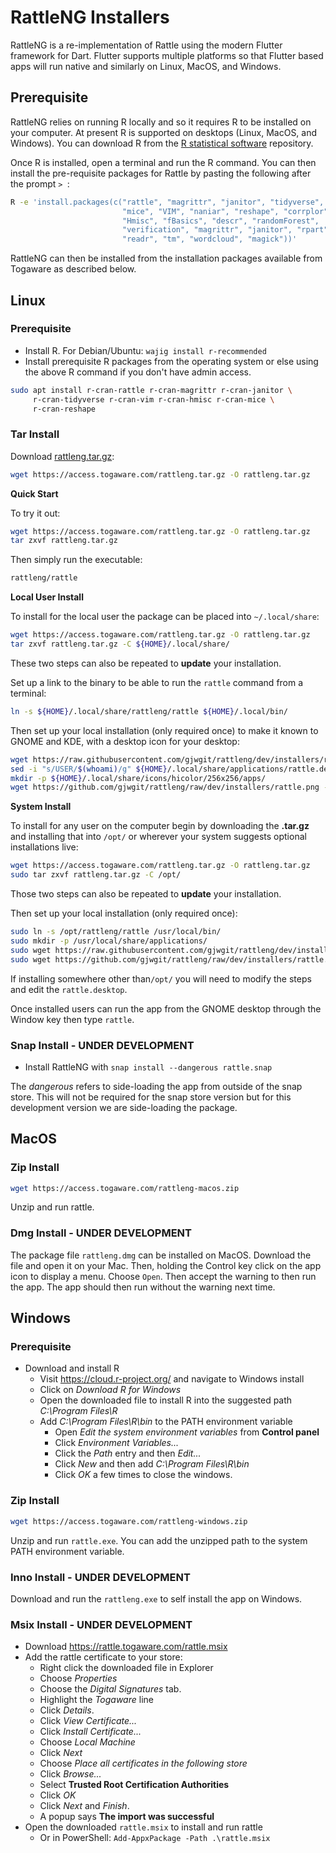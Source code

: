 # RattleNG Installers

RattleNG is a re-implementation of Rattle using the modern Flutter
framework for Dart. Flutter supports multiple platforms so that
Flutter based apps will run native and similarly on Linux, MacOS, and
Windows. 

## Prerequisite

RattleNG relies on running R locally and so it requires R to be
installed on your computer. At present R is supported on desktops
(Linux, MacOS, and Windows). You can download R from the [R
statistical software](https://cloud.r-project.org/) repository. 

Once R is installed, open a terminal and run the R command. You can then
install the pre-requisite packages for Rattle by pasting the following after the
prompt `> `:

```bash
R -e 'install.packages(c("rattle", "magrittr", "janitor", "tidyverse",
                         "mice", "VIM", "naniar", "reshape", "corrplor",
                         "Hmisc", "fBasics", "descr", "randomForest",
                         "verification", "magrittr", "janitor", "rpart",
                         "readr", "tm", "wordcloud", "magick"))'
```

RattleNG can then be installed from the installation packages
available from Togaware as described below.

## Linux

### Prerequisite

+ Install R. For Debian/Ubuntu: `wajig install r-recommended`
+ Install prerequisite R packages from the operating system or else
  using the above R command if you don't have admin access.

```bash
sudo apt install r-cran-rattle r-cran-magrittr r-cran-janitor \
	 r-cran-tidyverse r-cran-vim r-cran-hmisc r-cran-mice \
	 r-cran-reshape
```

### Tar Install

Download
[rattleng.tar.gz](https://access.togaware.com/rattleng.tar.gz):

```bash
wget https://access.togaware.com/rattleng.tar.gz -O rattleng.tar.gz
```

**Quick Start**

To try it out:

```bash
wget https://access.togaware.com/rattleng.tar.gz -O rattleng.tar.gz
tar zxvf rattleng.tar.gz
```

Then simply run the executable:

```bash
rattleng/rattle
```

**Local User Install**

To install for the local user the package can be placed into `~/.local/share`:

```bash
wget https://access.togaware.com/rattleng.tar.gz -O rattleng.tar.gz
tar zxvf rattleng.tar.gz -C ${HOME}/.local/share/
```

These two steps can also be repeated to **update** your installation.

Set up a link to the binary to be able to run the `rattle` command
from a terminal:

```bash
ln -s ${HOME}/.local/share/rattleng/rattle ${HOME}/.local/bin/
```

Then set up your local installation (only required once) to make it
known to GNOME and KDE, with a desktop icon for your desktop:

```bash
wget https://raw.githubusercontent.com/gjwgit/rattleng/dev/installers/rattle.desktop -O ${HOME}/.local/share/applications/rattle.desktop
sed -i "s/USER/$(whoami)/g" ${HOME}/.local/share/applications/rattle.desktop
mkdir -p ${HOME}/.local/share/icons/hicolor/256x256/apps/
wget https://github.com/gjwgit/rattleng/raw/dev/installers/rattle.png -O ${HOME}/.local/share/icons/hicolor/256x256/apps/rattle.png
```

**System Install**

To install for any user on the computer begin by downloading the
**.tar.gz** and installing that into `/opt/` or wherever your system
suggests optional installations live:

```bash
wget https://access.togaware.com/rattleng.tar.gz -O rattleng.tar.gz
sudo tar zxvf rattleng.tar.gz -C /opt/
```

Those two steps can also be repeated to **update** your installation.

Then set up your local installation (only required once):

```bash
sudo ln -s /opt/rattleng/rattle /usr/local/bin/
sudo mkdir -p /usr/local/share/applications/
sudo wget https://raw.githubusercontent.com/gjwgit/rattleng/dev/installers/rattleng.desktop -O /usr/local/share/applications/rattle.desktop
sudo wget https://github.com/gjwgit/rattleng/raw/dev/installers/rattle.png -O /opt/rattleng/rattle.png
``` 

If installing somewhere other than`/opt/` you will need to modify the
steps and edit the `rattle.desktop`.

Once installed users can run the app from the GNOME desktop through
the Window key then type `rattle`.

### Snap Install - UNDER DEVELOPMENT

+ Install RattleNG with `snap install --dangerous rattle.snap`

The *dangerous* refers to side-loading the app from outside of the
snap store. This will not be required for the snap store version but
for this development version we are side-loading the package.

## MacOS

### Zip Install

```bash
wget https://access.togaware.com/rattleng-macos.zip
```

Unzip and run rattle.

### Dmg Install - UNDER DEVELOPMENT

The package file `rattleng.dmg` can be installed on MacOS. Download
the file and open it on your Mac. Then, holding the Control key click
on the app icon to display a menu. Choose `Open`. Then accept the
warning to then run the app. The app should then run without the
warning next time.

## Windows

### Prerequisite

+ Download and install R
  + Visit https://cloud.r-project.org/ and navigate to Windows install
  + Click on *Download R for Windows*
  + Open the downloaded file to install R into the suggested path
    *C:\Program Files\R*
  + Add *C:\Program Files\R\bin* to the PATH environment variable
    + Open *Edit the system environment variables* from **Control panel**
	+ Click *Environment Variables...*
	+ Click the *Path* entry and then *Edit...*
    + Click *New* and then add *C:\Program Files\R\bin*
    + Click *OK* a few times to close the windows.

### Zip Install

```bash
wget https://access.togaware.com/rattleng-windows.zip
```

Unzip and run `rattle.exe`. You can add the unzipped path to the
system PATH environment variable.

### Inno Install - UNDER DEVELOPMENT 

Download and run the `rattleng.exe` to self install the app on
Windows.

### Msix Install - UNDER DEVELOPMENT

+ Download https://rattle.togaware.com/rattle.msix
+ Add the rattle certificate to your store:
  + Right click the downloaded file in Explorer
  + Choose *Properties*
  + Choose the *Digital Signatures* tab. 
  + Highlight the *Togaware* line
  + Click *Details*. 
  + Click *View Certificate...* 
  + Click *Install Certificate...*
  + Choose *Local Machine*
  + Click *Next*
  + Choose *Place all certificates in the following store*
  + Click *Browse...*
  + Select **Trusted Root Certification Authorities**
  + Click *OK*
  + Click *Next* and *Finish*.
  + A popup says **The import was successful**
+ Open the downloaded `rattle.msix` to install and run rattle
  + Or in PowerShell: `Add-AppxPackage -Path .\rattle.msix`

